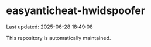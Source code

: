 # easyanticheat-hwidspoofer

Last updated: 2025-06-28 18:49:08

This repository is automatically maintained.
